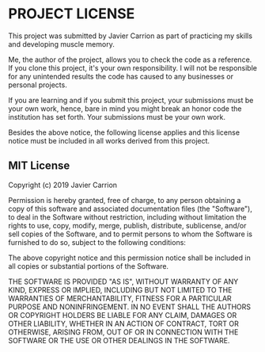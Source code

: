 # PROJECT LICENSE

This project was submitted by Javier Carrion as part of practicing my skills and developing muscle memory.

Me, the author of the project, allows you to check the code as a reference. If you clone this project, it's your own responsibility. I will not be responsible for any unintended results the code has caused to any businesses or personal projects.

If you are learning and if you submit this project, your submissions must be your own work, hence, bare in mind you might break an honor code the institution has set forth. Your submissions must be your own work.

Besides the above notice, the following license applies and this license notice must be included in all works derived from this project.

## MIT License

Copyright (c) 2019 Javier Carrion

Permission is hereby granted, free of charge, to any person obtaining a copy
of this software and associated documentation files (the "Software"), to deal
in the Software without restriction, including without limitation the rights
to use, copy, modify, merge, publish, distribute, sublicense, and/or sell
copies of the Software, and to permit persons to whom the Software is
furnished to do so, subject to the following conditions:

The above copyright notice and this permission notice shall be included in all
copies or substantial portions of the Software.

THE SOFTWARE IS PROVIDED "AS IS", WITHOUT WARRANTY OF ANY KIND, EXPRESS OR
IMPLIED, INCLUDING BUT NOT LIMITED TO THE WARRANTIES OF MERCHANTABILITY,
FITNESS FOR A PARTICULAR PURPOSE AND NONINFRINGEMENT. IN NO EVENT SHALL THE
AUTHORS OR COPYRIGHT HOLDERS BE LIABLE FOR ANY CLAIM, DAMAGES OR OTHER
LIABILITY, WHETHER IN AN ACTION OF CONTRACT, TORT OR OTHERWISE, ARISING FROM,
OUT OF OR IN CONNECTION WITH THE SOFTWARE OR THE USE OR OTHER DEALINGS IN THE
SOFTWARE.
